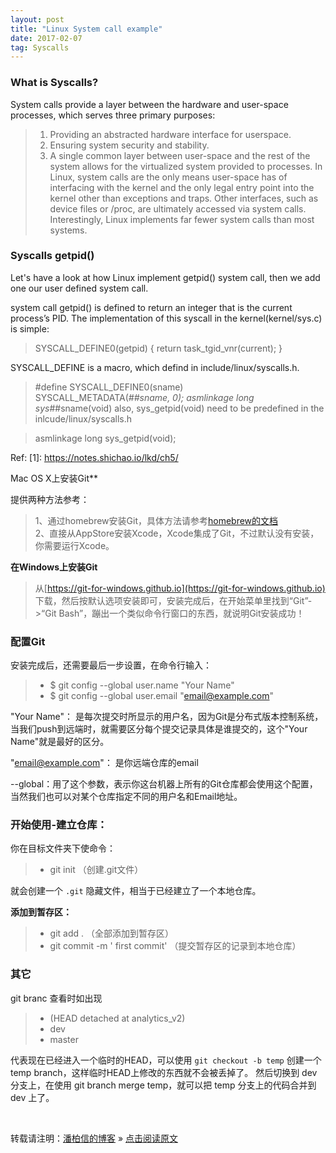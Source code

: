 ```yaml
---
layout: post
title: "Linux System call example"
date: 2017-02-07   
tag: Syscalls 
---
```


### What is Syscalls?
System calls provide a layer between the hardware and user-space processes, which serves three primary purposes:
> 1. Providing an abstracted hardware interface for userspace.      
> 2. Ensuring system security and stability.
> 3. A single common layer between user-space and the rest of the system allows for the virtualized system provided to processes.
In Linux, system calls are the only means user-space has of interfacing with the kernel and the only legal entry point into the kernel other than exceptions and traps. Other interfaces, such as device files or /proc, are ultimately accessed via system calls. Interestingly, Linux implements far fewer system calls than most systems.

### Syscalls getpid()
Let's have a look at how Linux implement getpid() system call, then we add one our user defined system call.

system call getpid() is defined to return an integer that is the current process’s PID. The implementation of
this syscall in the kernel(kernel/sys.c) is simple:

>SYSCALL_DEFINE0(getpid)
>{
>        return task_tgid_vnr(current);
>}

SYSCALL_DEFINE is a macro, which defind in include/linux/syscalls.h.

>#define SYSCALL_DEFINE0(sname)  
>	SYSCALL_METADATA(_##sname, 0); 
>	asmlinkage long sys_##sname(void)
also, sys_getpid(void) need to be predefined in the inlcude/linux/syscalls.h

>asmlinkage long sys_getpid(void);




Ref:
[1]: https://notes.shichao.io/lkd/ch5/


Mac OS X上安装Git**      

提供两种方法参考：      

> 1、通过homebrew安装Git，具体方法请参考[homebrew的文档](http://brew.sh/)      
> 2、直接从AppStore安装Xcode，Xcode集成了Git，不过默认没有安装，你需要运行Xcode。     

**在Windows上安装Git**      

> 从[https://git-for-windows.github.io](https://git-for-windows.github.io) 下载，然后按默认选项安装即可，安装完成后，在开始菜单里找到“Git”->“Git Bash”，蹦出一个类似命令行窗口的东西，就说明Git安装成功！


### 配置Git      

安装完成后，还需要最后一步设置，在命令行输入：

>* $ git config --global user.name "Your Name"
>* $ git config --global user.email "email@example.com"

"Your Name"： 是每次提交时所显示的用户名，因为Git是分布式版本控制系统，当我们push到远端时，就需要区分每个提交记录具体是谁提交的，这个"Your Name"就是最好的区分。          

"email@example.com"： 是你远端仓库的email       

--global：用了这个参数，表示你这台机器上所有的Git仓库都会使用这个配置，当然我们也可以对某个仓库指定不同的用户名和Email地址。         



### 开始使用-建立仓库：

你在目标文件夹下使命令：    

>* git init  （创建.git文件）      

就会创建一个 `.git` 隐藏文件，相当于已经建立了一个本地仓库。

**添加到暂存区：**      

>* git add .   （全部添加到暂存区）    
>* git commit -m ' first commit'  （提交暂存区的记录到本地仓库）     


### 其它   

git branc 查看时如出现

>*  (HEAD detached at analytics_v2)   
>*  dev
>*  master

代表现在已经进入一个临时的HEAD，可以使用 `git checkout -b temp` 创建一个 temp branch，这样临时HEAD上修改的东西就不会被丢掉了。
然后切换到 dev 分支上，在使用 git branch merge temp，就可以把 temp 分支上的代码合并到 dev 上了。

<br>

转载请注明：[潘柏信的博客](http://baixin) » [点击阅读原文](http://baixin.io/2016/07/GitTutorial/)     

